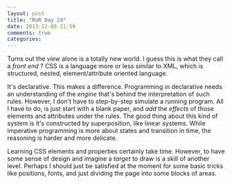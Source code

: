```yaml
---
layout: post
title: "RoR Day 24"
date: 2013-12-08 21:59
comments: true
categories: 
---
```


Turns out the _view_ alone is a totally new world. I guess this is
what they call a _front end_ ? CSS is a language more or less similar
to XML, which is structured, nested, element/attribute oriented language.

It's declarative. This makes a difference. Programming in declarative needs
an understanding of the *engine* that's behind the interpretation of such
rules. However, I don't have to step-by-step simulate a running program.
All I have to do, is just start with a blank paper, and _add_ the _effects_
of those elements and attributes under the rules. The good thing about this
kind of system is it's constructed by superposition, like linear systems.
While imperative programming is more about states and transition in time, 
the reasoning is harder and more delicate.

Learning CSS elements and properties certainly take time. However,
to have some sense of design and imagine a _target_ to draw is a skill
of another level. Perhaps I should just be satisfied at the moment
for some basic tricks like positions, fonts, and just dividing the page
into some blocks of areas.